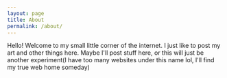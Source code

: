 ```yaml
---
layout: page
title: About
permalink: /about/
---
```


Hello! Welcome to my small little corner of the internet. I just like to post my art and other things here.
Maybe I'll post stuff here, or this will just be another experiment(I have too many websites under this name lol, I'll find my true web home someday)
